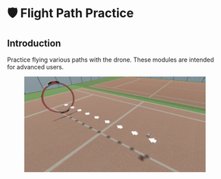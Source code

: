 # 🛡️ Flight Path Practice

## Introduction

Practice flying various paths with the drone.  These modules are intended for advanced users.

<figure><img src="../../.gitbook/assets/image (60).png" alt=""><figcaption></figcaption></figure>

